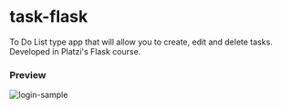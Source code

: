 # task-flask
To Do List type app that will allow you to create, edit and delete tasks. Developed in Platzi's Flask course.

### Preview
![login-sample](https://github.com/estalvgs1999/task-flask/blob/feature/app/app/static/assets/sample-login.gif)
